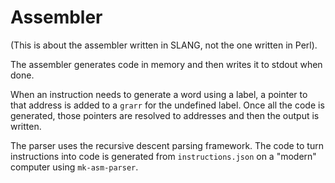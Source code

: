 # Assembler

(This is about the assembler written in SLANG, not the one written in Perl).

The assembler generates code in memory and then writes it to stdout when done.

When an instruction needs to generate a word using a label, a pointer
to that address is added to a `grarr` for the undefined label. Once all the code
is generated, those pointers are resolved to addresses and then the output is
written.

The parser uses the recursive descent parsing framework. The code to turn
instructions into code is generated from `instructions.json` on a "modern"
computer using `mk-asm-parser`.
